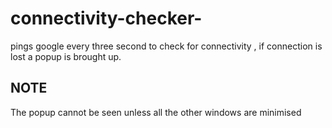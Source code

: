 # connectivity-checker-
pings google every three second to check for connectivity , if connection is lost a popup is brought up.

NOTE
-----
The popup cannot be seen unless all the other windows are minimised
